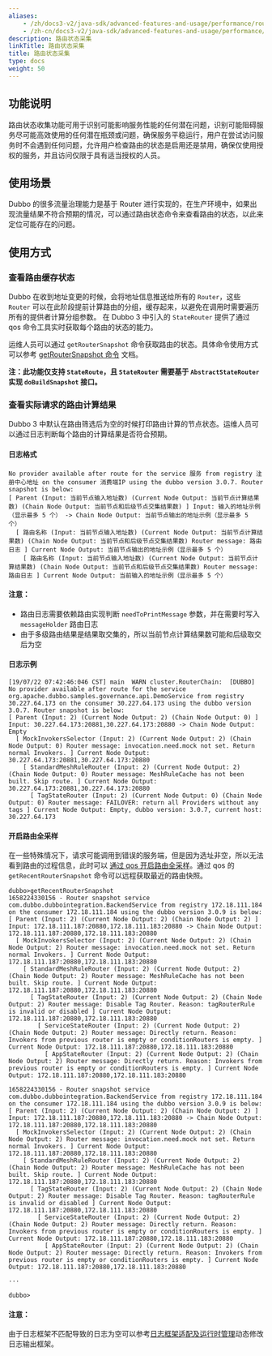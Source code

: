 ```yaml
---
aliases:
    - /zh/docs3-v2/java-sdk/advanced-features-and-usage/performance/router-snapshot/
    - /zh-cn/docs3-v2/java-sdk/advanced-features-and-usage/performance/router-snapshot/
description: 路由状态采集
linkTitle: 路由状态采集
title: 路由状态采集
type: docs
weight: 50
---
```






## 功能说明
路由状态收集功能可用于识别可能影响服务性能的任何潜在问题，识别可能阻碍服务尽可能高效使用的任何潜在瓶颈或问题，确保服务平稳运行，用户在尝试访问服务时不会遇到任何问题，允许用户检查路由的状态是启用还是禁用，确保仅使用授权的服务，并且访问仅限于具有适当授权的人员。

## 使用场景

Dubbo 的很多流量治理能力是基于 Router 进行实现的，在生产环境中，如果出现流量结果不符合预期的情况，可以通过路由状态命令来查看路由的状态，以此来定位可能存在的问题。

## 使用方式

### 查看路由缓存状态

Dubbo 在收到地址变更的时候，会将地址信息推送给所有的 `Router`，这些 `Router` 可以在此阶段提前计算路由的分组，缓存起来，以避免在调用时需要遍历所有的提供者计算分组参数。
在 Dubbo 3 中引入的 `StateRouter` 提供了通过 qos 命令工具实时获取每个路由的状态的能力。

运维人员可以通过 `getRouterSnapshot` 命令获取路由的状态。具体命令使用方式可以参考 [getRouterSnapshot 命令](/zh-cn/overview/mannual/java-sdk/reference-manual/qos/qos-list/) 文档。

**注：此功能仅支持 `StateRoute`，且 `StateRouter` 需要基于 `AbstractStateRouter` 实现 `doBuildSnapshot` 接口。**

### 查看实际请求的路由计算结果

Dubbo 3 中默认在路由筛选后为空的时候打印路由计算的节点状态。运维人员可以通过日志判断每个路由的计算结果是否符合预期。

#### 日志格式

```
No provider available after route for the service 服务 from registry 注册中心地址 on the consumer 消费端IP using the dubbo version 3.0.7. Router snapshot is below: 
[ Parent (Input: 当前节点输入地址数) (Current Node Output: 当前节点计算结果数) (Chain Node Output: 当前节点和后级节点交集结果数) ] Input: 输入的地址示例（显示最多 5 个） -> Chain Node Output: 当前节点输出的地址示例（显示最多 5 个）
  [ 路由名称 (Input: 当前节点输入地址数) (Current Node Output: 当前节点计算结果数) (Chain Node Output: 当前节点和后级节点交集结果数) Router message: 路由日志 ] Current Node Output: 当前节点输出的地址示例（显示最多 5 个）
    [ 路由名称 (Input: 当前节点输入地址数) (Current Node Output: 当前节点计算结果数) (Chain Node Output: 当前节点和后级节点交集结果数) Router message: 路由日志 ] Current Node Output: 当前输入的地址示例（显示最多 5 个）
```

#### 注意：
- 路由日志需要依赖路由实现判断 `needToPrintMessage` 参数，并在需要时写入 `messageHolder` 路由日志
- 由于多级路由结果是结果取交集的，所以当前节点计算结果数可能和后级取交后为空

#### 日志示例

```
[19/07/22 07:42:46:046 CST] main  WARN cluster.RouterChain:  [DUBBO] No provider available after route for the service org.apache.dubbo.samples.governance.api.DemoService from registry 30.227.64.173 on the consumer 30.227.64.173 using the dubbo version 3.0.7. Router snapshot is below: 
[ Parent (Input: 2) (Current Node Output: 2) (Chain Node Output: 0) ] Input: 30.227.64.173:20881,30.227.64.173:20880 -> Chain Node Output: Empty
  [ MockInvokersSelector (Input: 2) (Current Node Output: 2) (Chain Node Output: 0) Router message: invocation.need.mock not set. Return normal Invokers. ] Current Node Output: 30.227.64.173:20881,30.227.64.173:20880
    [ StandardMeshRuleRouter (Input: 2) (Current Node Output: 2) (Chain Node Output: 0) Router message: MeshRuleCache has not been built. Skip route. ] Current Node Output: 30.227.64.173:20881,30.227.64.173:20880
      [ TagStateRouter (Input: 2) (Current Node Output: 0) (Chain Node Output: 0) Router message: FAILOVER: return all Providers without any tags ] Current Node Output: Empty, dubbo version: 3.0.7, current host: 30.227.64.173
```

#### 开启路由全采样

在一些特殊情况下，请求可能调用到错误的服务端，但是因为选址非空，所以无法看到路由的过程信息，此时可以 [通过 qos 开启路由全采样](/zh-cn/overview/mannual/java-sdk/reference-manual/qos/router-snapshot/)。通过 qos 的 `getRecentRouterSnapshot` 命令可以远程获取最近的路由快照。

```
dubbo>getRecentRouterSnapshot
1658224330156 - Router snapshot service com.dubbo.dubbointegration.BackendService from registry 172.18.111.184 on the consumer 172.18.111.184 using the dubbo version 3.0.9 is below: 
[ Parent (Input: 2) (Current Node Output: 2) (Chain Node Output: 2) ] Input: 172.18.111.187:20880,172.18.111.183:20880 -> Chain Node Output: 172.18.111.187:20880,172.18.111.183:20880
  [ MockInvokersSelector (Input: 2) (Current Node Output: 2) (Chain Node Output: 2) Router message: invocation.need.mock not set. Return normal Invokers. ] Current Node Output: 172.18.111.187:20880,172.18.111.183:20880
    [ StandardMeshRuleRouter (Input: 2) (Current Node Output: 2) (Chain Node Output: 2) Router message: MeshRuleCache has not been built. Skip route. ] Current Node Output: 172.18.111.187:20880,172.18.111.183:20880
      [ TagStateRouter (Input: 2) (Current Node Output: 2) (Chain Node Output: 2) Router message: Disable Tag Router. Reason: tagRouterRule is invalid or disabled ] Current Node Output: 172.18.111.187:20880,172.18.111.183:20880
        [ ServiceStateRouter (Input: 2) (Current Node Output: 2) (Chain Node Output: 2) Router message: Directly return. Reason: Invokers from previous router is empty or conditionRouters is empty. ] Current Node Output: 172.18.111.187:20880,172.18.111.183:20880
          [ AppStateRouter (Input: 2) (Current Node Output: 2) (Chain Node Output: 2) Router message: Directly return. Reason: Invokers from previous router is empty or conditionRouters is empty. ] Current Node Output: 172.18.111.187:20880,172.18.111.183:20880

1658224330156 - Router snapshot service com.dubbo.dubbointegration.BackendService from registry 172.18.111.184 on the consumer 172.18.111.184 using the dubbo version 3.0.9 is below: 
[ Parent (Input: 2) (Current Node Output: 2) (Chain Node Output: 2) ] Input: 172.18.111.187:20880,172.18.111.183:20880 -> Chain Node Output: 172.18.111.187:20880,172.18.111.183:20880
  [ MockInvokersSelector (Input: 2) (Current Node Output: 2) (Chain Node Output: 2) Router message: invocation.need.mock not set. Return normal Invokers. ] Current Node Output: 172.18.111.187:20880,172.18.111.183:20880
    [ StandardMeshRuleRouter (Input: 2) (Current Node Output: 2) (Chain Node Output: 2) Router message: MeshRuleCache has not been built. Skip route. ] Current Node Output: 172.18.111.187:20880,172.18.111.183:20880
      [ TagStateRouter (Input: 2) (Current Node Output: 2) (Chain Node Output: 2) Router message: Disable Tag Router. Reason: tagRouterRule is invalid or disabled ] Current Node Output: 172.18.111.187:20880,172.18.111.183:20880
        [ ServiceStateRouter (Input: 2) (Current Node Output: 2) (Chain Node Output: 2) Router message: Directly return. Reason: Invokers from previous router is empty or conditionRouters is empty. ] Current Node Output: 172.18.111.187:20880,172.18.111.183:20880
          [ AppStateRouter (Input: 2) (Current Node Output: 2) (Chain Node Output: 2) Router message: Directly return. Reason: Invokers from previous router is empty or conditionRouters is empty. ] Current Node Output: 172.18.111.187:20880,172.18.111.183:20880

···

dubbo>
```

#### 注意：
由于日志框架不匹配导致的日志为空可以参考[日志框架适配及运行时管理](../../others/logger-management/)动态修改日志输出框架。
